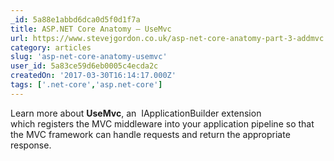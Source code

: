 ```yaml
---
_id: 5a88e1abbd6dca0d5f0d1f7a
title: ASP.NET Core Anatomy – UseMvc
url: https://www.stevejgordon.co.uk/asp-net-core-anatomy-part-3-addmvc
category: articles
slug: 'asp-net-core-anatomy-usemvc'
user_id: 5a83ce59d6eb0005c4ecda2c
createdOn: '2017-03-30T16:14:17.000Z'
tags: ['.net-core','asp.net-core']
---
```


Learn more about <strong>UseMvc</strong>, an  IApplicationBuilder extension which registers the MVC middleware into your application pipeline so that the MVC framework can handle requests and return the appropriate response.
